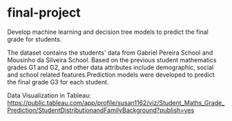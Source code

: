 # final-project

Develop machine learning and decision tree models to predict the final grade for students.

The dataset contains the students' data from Gabriel Pereira School and Mousinho da Silveira School. Based on the previous student mathematics grades G1 and G2, and other data attributes include demographic, social and school related features.Prediction models were developed to predict the final grade G3 for each student. 

Data Visualization in Tableau:
https://public.tableau.com/app/profile/susan1162/viz/Student_Maths_Grade_Prediction/StudentDistributionandFamilyBackground?publish=yes
